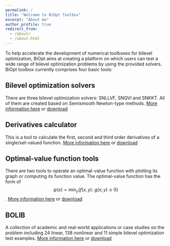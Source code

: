 ```yaml
---
permalink: /
title: "Welcome to BiOpt Toolbox"
excerpt: "About me"
author_profile: true
redirect_from: 
  - /about/
  - /about.html
---
```


To help accelerate the development of numerical toolboxes for bilevel optimization, BiOpt aims at creating a platform on which users can test a wide range of bilevel optimization problems by using the provided solvers. BiOpt toolbox currently comprises four basic tools:

Bilevel optimization solvers
---
There are three bilevel optimization solvers: SNLLVF, SNQVI and SNKKT. All of them are created based on Semismooth Newton-type methods.  [More information here](https://biopt.github.io/solvers/) or [download](\files\BiOpt-Solvers.zip)

Derivatives calculator
---
This is a tool to calculate the first, second and third order derivatives of a single/set-valued function. [More information here](https://biopt.github.io/getderivatives/) or [download](\files\GetDerivatives.zip)

Optimal-value function tools
---
There are two tools to operate an optimal-value function with plotting  its graph or computing its function value. The optimal-value function has the form of  $$\psi(x) = \min_{y} \{f(x, y):~g(x; y)\leq 0\}$$. [More information here](https://biopt.github.io/valuefunc/) or [download](\files\OptValFunc.zip)

BOLIB
---
A collection of academic and real-world applications or case studies on the problem including 24 linear, 138 nonlinear and 11 simple bilevel optimization test examples. [More information here](https://biopt.github.io/bolib/) or [download](\files\BOLIBExamples.zip) 

